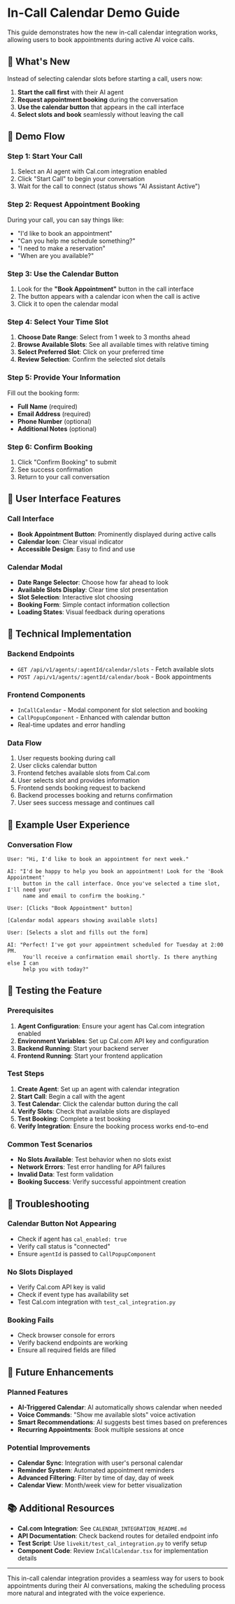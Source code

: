 # In-Call Calendar Demo Guide

This guide demonstrates how the new in-call calendar integration works, allowing users to book appointments during active AI voice calls.

## 🎯 What's New

Instead of selecting calendar slots before starting a call, users now:
1. **Start the call first** with their AI agent
2. **Request appointment booking** during the conversation
3. **Use the calendar button** that appears in the call interface
4. **Select slots and book** seamlessly without leaving the call

## 🚀 Demo Flow

### Step 1: Start Your Call
1. Select an AI agent with Cal.com integration enabled
2. Click "Start Call" to begin your conversation
3. Wait for the call to connect (status shows "AI Assistant Active")

### Step 2: Request Appointment Booking
During your call, you can say things like:
- "I'd like to book an appointment"
- "Can you help me schedule something?"
- "I need to make a reservation"
- "When are you available?"

### Step 3: Use the Calendar Button
1. Look for the **"Book Appointment"** button in the call interface
2. The button appears with a calendar icon when the call is active
3. Click it to open the calendar modal

### Step 4: Select Your Time Slot
1. **Choose Date Range**: Select from 1 week to 3 months ahead
2. **Browse Available Slots**: See all available times with relative timing
3. **Select Preferred Slot**: Click on your preferred time
4. **Review Selection**: Confirm the selected slot details

### Step 5: Provide Your Information
Fill out the booking form:
- **Full Name** (required)
- **Email Address** (required)
- **Phone Number** (optional)
- **Additional Notes** (optional)

### Step 6: Confirm Booking
1. Click "Confirm Booking" to submit
2. See success confirmation
3. Return to your call conversation

## 🎨 User Interface Features

### Call Interface
- **Book Appointment Button**: Prominently displayed during active calls
- **Calendar Icon**: Clear visual indicator
- **Accessible Design**: Easy to find and use

### Calendar Modal
- **Date Range Selector**: Choose how far ahead to look
- **Available Slots Display**: Clear time slot presentation
- **Slot Selection**: Interactive slot choosing
- **Booking Form**: Simple contact information collection
- **Loading States**: Visual feedback during operations

## 🔧 Technical Implementation

### Backend Endpoints
- `GET /api/v1/agents/:agentId/calendar/slots` - Fetch available slots
- `POST /api/v1/agents/:agentId/calendar/book` - Book appointments

### Frontend Components
- `InCallCalendar` - Modal component for slot selection and booking
- `CallPopupComponent` - Enhanced with calendar button
- Real-time updates and error handling

### Data Flow
1. User requests booking during call
2. User clicks calendar button
3. Frontend fetches available slots from Cal.com
4. User selects slot and provides information
5. Frontend sends booking request to backend
6. Backend processes booking and returns confirmation
7. User sees success message and continues call

## 📱 Example User Experience

### Conversation Flow
```
User: "Hi, I'd like to book an appointment for next week."

AI: "I'd be happy to help you book an appointment! Look for the 'Book Appointment' 
     button in the call interface. Once you've selected a time slot, I'll need your 
     name and email to confirm the booking."

User: [Clicks "Book Appointment" button]

[Calendar modal appears showing available slots]

User: [Selects a slot and fills out the form]

AI: "Perfect! I've got your appointment scheduled for Tuesday at 2:00 PM. 
     You'll receive a confirmation email shortly. Is there anything else I can 
     help you with today?"
```

## 🧪 Testing the Feature

### Prerequisites
1. **Agent Configuration**: Ensure your agent has Cal.com integration enabled
2. **Environment Variables**: Set up Cal.com API key and configuration
3. **Backend Running**: Start your backend server
4. **Frontend Running**: Start your frontend application

### Test Steps
1. **Create Agent**: Set up an agent with calendar integration
2. **Start Call**: Begin a call with the agent
3. **Test Calendar**: Click the calendar button during the call
4. **Verify Slots**: Check that available slots are displayed
5. **Test Booking**: Complete a test booking
6. **Verify Integration**: Ensure the booking process works end-to-end

### Common Test Scenarios
- **No Slots Available**: Test behavior when no slots exist
- **Network Errors**: Test error handling for API failures
- **Invalid Data**: Test form validation
- **Booking Success**: Verify successful appointment creation

## 🐛 Troubleshooting

### Calendar Button Not Appearing
- Check if agent has `cal_enabled: true`
- Verify call status is "connected"
- Ensure `agentId` is passed to `CallPopupComponent`

### No Slots Displayed
- Verify Cal.com API key is valid
- Check if event type has availability set
- Test Cal.com integration with `test_cal_integration.py`

### Booking Fails
- Check browser console for errors
- Verify backend endpoints are working
- Ensure all required fields are filled

## 🔮 Future Enhancements

### Planned Features
- **AI-Triggered Calendar**: AI automatically shows calendar when needed
- **Voice Commands**: "Show me available slots" voice activation
- **Smart Recommendations**: AI suggests best times based on preferences
- **Recurring Appointments**: Book multiple sessions at once

### Potential Improvements
- **Calendar Sync**: Integration with user's personal calendar
- **Reminder System**: Automated appointment reminders
- **Advanced Filtering**: Filter by time of day, day of week
- **Calendar View**: Month/week view for better visualization

## 📚 Additional Resources

- **Cal.com Integration**: See `CALENDAR_INTEGRATION_README.md`
- **API Documentation**: Check backend routes for detailed endpoint info
- **Test Script**: Use `livekit/test_cal_integration.py` to verify setup
- **Component Code**: Review `InCallCalendar.tsx` for implementation details

---

This in-call calendar integration provides a seamless way for users to book appointments during their AI conversations, making the scheduling process more natural and integrated with the voice experience.
